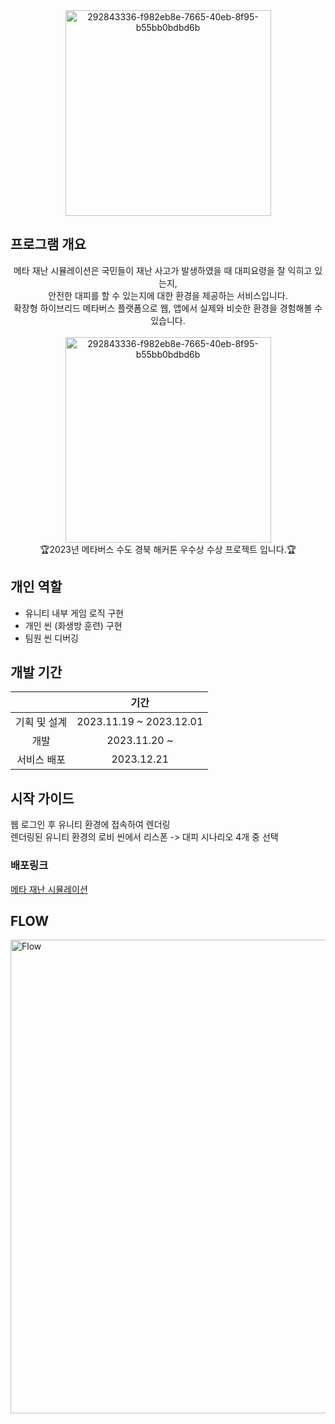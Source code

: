 <div align="center">
  <img width="329" alt="292843336-f982eb8e-7665-40eb-8f95-b55bb0bdbd6b" src="https://github.com/g0311/Metaverse_Hack_Unity/assets/112852343/6d7e1ca7-7520-43bd-afdb-a2350dc482e9">
</div>

## 프로그램 개요
<div align="center">  
  <div>메타 재난 시뮬레이션은 국민들이 재난 사고가 발생하였을 때 대피요령을 잘 익히고 있는지,</div>
  <div>안전한 대피를 할 수 있는지에 대한 환경을 제공하는 서비스입니다.</div>
  <div>확장형 하이브리드 메타버스 플랫폼으로 웹, 앱에서 실제와 비슷한 환경을 경험해볼 수 있습니다.</div><br>
  <img width="329" alt="292843336-f982eb8e-7665-40eb-8f95-b55bb0bdbd6b" src="https://github.com/g0311/Metaverse_Hack_Unity/assets/112852343/f8fd95ac-aa8d-422a-a44e-fba87271ca75">
  <div>🏆2023년 메타버스 수도 경북 해커톤 우수상 수상 프로젝트 입니다.🏆</div>
</div>

## 개인 역할
- 유니티 내부 게임 로직 구현
- 개인 씬 (화생방 훈련) 구현
- 팀원 씬 디버깅

## 개발 기간
||기간|
|:---:|:---:|
|기획 및 설계|2023.11.19 ~ 2023.12.01|
|개발|2023.11.20 ~ |
|서비스 배포|2023.12.21|

## 시작 가이드
웹 로그인 후 유니티 환경에 접속하여 렌더링
<br>
렌더링된 유니티 환경의 로비 씬에서 리스폰 -> 대피 시나리오 4개 중 선택
### 배포링크
[메타 재난 시뮬레이션](http://3.36.87.32:3000/)  

## FLOW
<img width="758" alt="Flow" src="https://github.com/Kyxxn/React_Metaverse/assets/129862357/d83d230b-169d-4e28-97d9-991557dd63b8">

